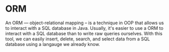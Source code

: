 # ORM
An ORM — object-relational mapping – is a technique in OOP that allows us to interact with a SQL database in Java. 
Usually, it's easier to use a ORM to interact with a SQL database than to write raw queries ourselves. With this tool,
we can easily insert, delete, search, and select data from a SQL database using a langauge we already know. 
